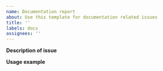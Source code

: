 ```yaml
---
name: Documentation report
about: Use this template for documentation related issues
title: ''
labels: docs
assignees: ''
---
```


<!-- Verify first that your issue is not already reported -->

<!-- Please only use this template for documentation related issues -->

<!-- If possible complete *all* sections as described. Don't remove any section. -->

**Description of issue**

<!-- A clear description what needs changing, why should it be changed? How is it useful? -->

**Usage example**

<!-- Is there a usage example? -->
